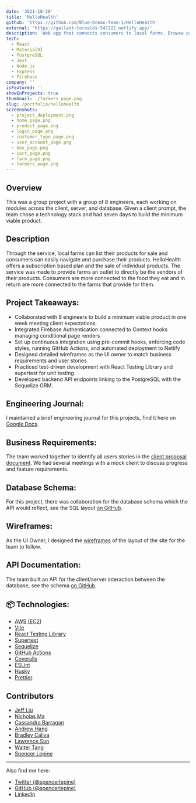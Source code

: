```yaml
---
date: '2021-10-20'
title: 'HelloHealth'
github: 'https://github.com/Blue-Ocean-Team-1/HelloHealth'
external: 'https://gallant-torvalds-547222.netlify.app/'
description: 'Web app that connects consumers to local farms. Browse products and purchase the weekly meal-kit box.'
tech:
  - React
  - MaterialUI
  - PostgreSQL
  - Jest
  - Node.js
  - Express
  - Firebase
company: ''
isFeatured: ''
showInProjects: true
thumbnail: ./farmers_page.png
slug: /portfolio/hellohealth
screenshots:
  - project_deployment.png
  - home_page.png
  - product_page.png
  - login_page.png
  - customer_type_page.png
  - user_account_page.png
  - box_page.png
  - cart_page.png
  - farm_page.png
  - farmers_page.png
---
```


## Overview
This was a group project with a group of 8 engineers, each working on modules across the client, server, and database. Given a client prompt, the team chose a technology stack and had seven days to build the minimum viable product.

## Description

Through the service, local farms can list their products for sale and consumers can easily navigate and purchase their products. HelloHealth offers a subscription based plan and the sale of individual products. The service was made to provide farms an outlet to directly be the vendors of their products. Consumers are more connected to the food they eat and in return are more connected to the farms that provide for them.

## Project Takeaways:

- Collaborated with 8 engineers to build a minimum viable product in one week meeting client expectations.
- Integrated Firebase Authentication connected to Context hooks managing conditional page renders
- Set up continuous integration using pre-commit hooks, enforcing code styles, running GitHub Actions, and automated deployment to Netlify
- Designed detailed wireframes as the UI owner to match business requirements and user stories
- Practiced test-driven development with React Testing Library and supertest for unit testing
- Developed backend API endpoints linking to the PostgreSQL with the Sequelize ORM.

## Engineering Journal:

I maintained a brief engineering journal for this projects, find it here on [Google Docs](https://docs.google.com/document/d/1V629qfaWTz82iCCIzR79HN17oolk1Q6brsBBwApAPXk/edit?usp=sharing).

## Business Requirements:

The team worked together to identify all users stories in the [client proposal document](https://github.com/Blue-Ocean-Team-1/HelloHealth/blob/main/resources/Client%20Proposal-V1.pdf). We had several  meetings with a mock client to discuss progress and feature requirements.

## Database Schema:

For this project, there was collaboration for the database schema which the API would reflect, see the SQL layout [on GitHub](https://github.com/Blue-Ocean-Team-1/HelloHealth/tree/main/resources/Schemas%20-%20DB).

## Wireframes:

As the UI Owner, I designed the [wireframes](https://github.com/Blue-Ocean-Team-1/HelloHealth/tree/main/resources/wireframe) of the layout of the site for the team to follow.

## API Documentation:
The team built an API for the client/server interaction between the database, see the schema [on GitHub](https://github.com/Blue-Ocean-Team-1/HelloHealth/blob/main/BLUE_OCEAN_API.md).


## 📦 Technologies:
- [AWS (EC2)](https://aws.amazon.com/ec2/)
- [Vite](https://vitejs.dev/)
- [React Testing Library](https://testing-library.com/docs/react-testing-library/intro/)
- [Supertest](https://www.npmjs.com/package/supertest)
- [Sequelize](https://sequelize.org/)
- [GitHub Actions](https://github.com/features/actions)
- [Coveralls](https://coveralls.io/)
- [ESLint](https://eslint.org/)
- [Husky](https://www.npmjs.com/package/husky)
- [Prettier](https://prettier.io/)

## Contributors

- [Jeff Liu](https://github.com/theycallmejeff)
- [Nicholas Ma](https://github.com/nicholaswma)
- [Cassandra Barragan](https://github.com/cassbarragan)
- [Andrew Hang](https://github.com/DrewHang)
- [Bradley Caliva](https://github.com/bcaliva21)
- [Lawrence Sun](https://github.com/lawsun03)
- [Walter Tang](https://github.com/WalterT-MK)
- [Spencer Lepine](https://github.com/spencerlepine)

---

Also find me here:
* [Twitter (@spencerlepine)](https://twitter.com/SpencerLepine)
* [GitHub (@spencerlepine)](https://github.com/spencerlepine)
* [LinkedIn](https://www.linkedin.com/in/spencer-lepine/)

